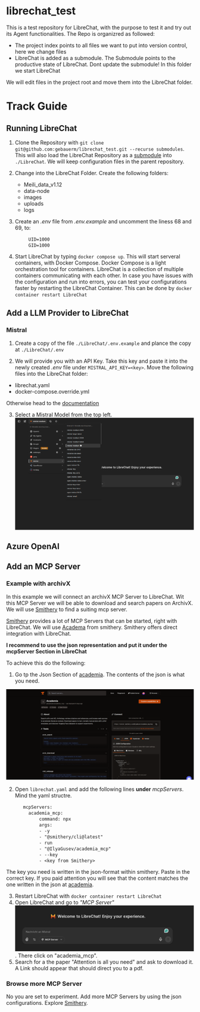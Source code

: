 # librechat_test

This is a test repository for LibreChat, with the purpose to test it and try out its Agent functionalities. The Repo is organizred as followed:
* The project index points to all files we want to put into version control, here we change files
* LibreChat is added as a submodule. The Submodule points to the productive state of LibreChat. Dont update the submodule! In this folder we start LibreChat

We will edit files in the project root and move them into the LibreChat folder.

# Track Guide

## Running LibreChat

1. Clone the Repository with `git clone git@github.com:gebauerm/librechat_test.git --recurse submodules`. This will also load the LibreChat Repository as a [submodule](https://git-scm.com/book/en/v2/Git-Tools-Submodules) into `./LibreChat`. We will keep configuration files in the parent repository.
2. Change into the LibreChat Folder. Create the following folders:
    * Meili_data_v1.12
    * data-node
    * images
    * uploads
    * logs
3. Create an _.env_ file from _.env.example_ and uncomment the liness 68 and 69, to:

            UID=1000
            GID=1000

4. Start LibreChat by typing `docker compose up`. This will start serveral containers, with Docker Compose. Docker Compose is a light orchestration tool for containers. LibreChat is a collection of multiple containers communicating with each other. In case you have issues with the configuration and run into errors, you can test your configurations faster by restarting the LibreChat Container. This can be done by `docker container restart LibreChat`



## Add a LLM Provider to LibreChat

### Mistral

1. Create a copy of the file `./LibreChat/.env.example` and plance the copy at `./LibreChat/.env`

2. We will provide you with an API Key. Take this key and paste it into the newly created _.env_ file under `MISTRAL_API_KEY=<key>`.
Move the following files into the LibreChat folder:
* librechat.yaml
* docker-compose.override.yml

Otherwise head to the [documentation](https://www.librechat.ai/docs/configuration/librechat_yaml/ai_endpoints/mistral)

3. Select a Mistral Model from the top left.
![model](./doc/model_selection.png)


## Azure OpenAI


## Add an MCP Server

### Example with archivX

In this example we will connect an archivX MCP Server to LibreChat.
Wit this MCP Server we will be able to download and search papers on ArchivX.
We will use [Smithery](https://smithery.ai/) to find a suiting mcp server.

[Smithery](https://smithery.ai/) provides a lot of MCP Servers that can be started, right with LibreChat. We will use [Academa](https://smithery.ai/server/@IlyaGusev/academia_mcp) from smithery. Smithery offers direct integration with LibreChat.

__I recommend to use the json representation and put it under the mcpServer Section in LibreChat__

To achieve this do the following:

1. Go tp the Json Section of [academia](https://smithery.ai/server/@IlyaGusev/academia_mcp). The contents of the json is what you need.

![smithery_academia](./doc/smithery.png)

2. Open `librechat.yaml` and add the following lines __under__ _mcpServers_. Mind the yaml structre.

          mcpServers:
            academia_mcp:
                command: npx
                args:
                - -y
                - "@smithery/cli@latest"
                - run
                - "@IlyaGusev/academia_mcp"
                - --key
                - <key from Smithery>

The key you need is written in the json-format within smithery. Paste in the correct key.
If you paid attention you will see that the content matches the one written in the json at [academia](https://smithery.ai/server/@IlyaGusev/academia_mcp).

3. Restart LibreChat with `docker container restart LibreChat`
4. Open LibreChat and go to _"MCP Server"_
![mcp](./doc/mcp.png). There click on "academia_mcp".
5. Search for a the paper "Attention is all you need" and ask to download it. A Link should appear that should direct you to a pdf.


### Browse more MCP Server

No you are set to experiment.
Add more MCP Servers by using the json configurations.
Explore [Smithery](https://smithery.ai/).
